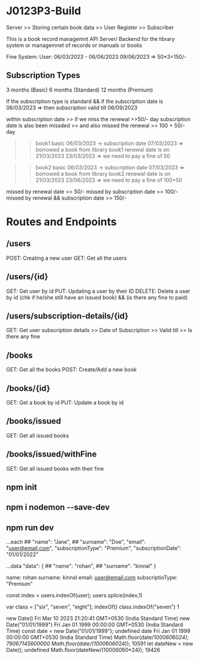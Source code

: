# J0123P3-Build

Server >> Storing certain book data >> User Register >> Subscriber

This is a book record managemnt API Server/ Backend for the library system or managemnet of records or manuals or books

Fine System:
User: 06/03/2023 - 06/06/2023
09/06/2023 => 50\*3=150/-

## Subscription Types

3 months (Basic)
6 months (Standard)
12 months (Premium)

If the subscription type is standard && if the subscription date is 06/03/2023
=> then subscription valid till 06/09/2023

within subscription date >> if we miss the renewal >>50/- day
subscription date is also been missded >> and also missed the renewal >> 100 + 50/- day

> > book1
> > basic
> > 06/03/2023 -> subscription date
> > 07/03/2023 => borrowed a book from library
> > book1 renewal date is on 21/03/2023
> > 23/03/2023 => we need to pay a fine of 50

> > book2
> > basic
> > 06/03/2023 -> subscription date
> > 07/03/2023 => borrowed a book from library
> > book2 renewal date is on 21/03/2023
> > 23/06/2023 => we need to pay a fine of 100+50

missed by renewal date >> 50/-
missed by subscription date >> 100/-
missed by renewal && subscription date >> 150/-

# Routes and Endpoints

## /users

POST: Creating a new user
GET: Get all the users

## /users/{id}

GET: Get user by id
PUT: Updating a user by their ID
DELETE: Delete a user by id (chk if he/she still have an issued book) && (is there any fine to paid)

## /users/subscription-details/{id}

GET: Get user subscription details >> Date of Subscription >> Valid till >> Is there any fine

## /books

GET: Get all the books
POST: Create/Add a new book

## /books/{id}

GET: Get a book by id
PUT: Update a book by id

## /books/issued

GET: Get all issued books

## /books/issued/withFine

GET: Get all issued books with their fine

## npm init

## npm i nodemon --save-dev

## npm run dev

...each ## "name": "Jane", ## "surname": "Doe",
"email": "user@email.com",
"subscriptionType": "Premium",
"subscriptionDate": "01/01/2022"

...data
"data": { ## "name": "rohan", ## "surname": "kinnal"
}

name: rohan
surname: kinnal
email: user@email.com
subscriptioType: "Premium"

const index = users.indexOf(user);
users.splice(index,1)

var class = ["six", "seven", "eight"];
indexOf()
class.indexOf("seven")
1

<!-- Jan 1 1970 UTC //MillSecs -->

new Date()
Fri Mar 10 2023 21:20:41 GMT+0530 (India Standard Time)
new Date("01/01/1999")
Fri Jan 01 1999 00:00:00 GMT+0530 (India Standard Time)
const date = new Date("01/01/1999");
undefined
date
Fri Jan 01 1999 00:00:00 GMT+0530 (India Standard Time)
Math.floor(date/1000*60*60*24);
79067145600000
Math.floor(date/(1000*60*60*24));
10591
let dateNew = new Date();
undefined
Math.floor(dateNew/(1000*60*60\*24));
19426
